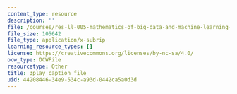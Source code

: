 ```yaml
---
content_type: resource
description: ''
file: /courses/res-ll-005-mathematics-of-big-data-and-machine-learning-january-iap-2020/4420844634e9534ca93d0442ca5a0d3d_tUk8o-ZbF4c.vtt
file_size: 105642
file_type: application/x-subrip
learning_resource_types: []
license: https://creativecommons.org/licenses/by-nc-sa/4.0/
ocw_type: OCWFile
resourcetype: Other
title: 3play caption file
uid: 44208446-34e9-534c-a93d-0442ca5a0d3d
---
```

